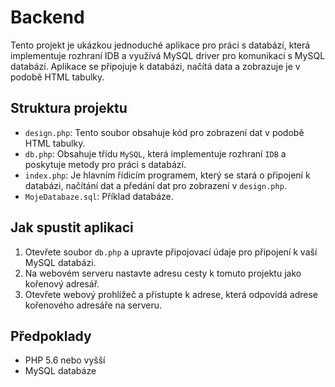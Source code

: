 # Backend

Tento projekt je ukázkou jednoduché aplikace pro práci s databází, která implementuje rozhraní IDB a využívá MySQL driver pro komunikaci s MySQL databází. Aplikace se připojuje k databázi, načítá data a zobrazuje je v podobě HTML tabulky.

## Struktura projektu

- `design.php`: Tento soubor obsahuje kód pro zobrazení dat v podobě HTML tabulky.
- `db.php`: Obsahuje třídu `MySQL`, která implementuje rozhraní `IDB` a poskytuje metody pro práci s databází.
- `index.php`: Je hlavním řídicím programem, který se stará o připojení k databázi, načítání dat a předání dat pro zobrazení v `design.php`.
- `MojeDatabaze.sql`: Příklad databáze.

## Jak spustit aplikaci

1. Otevřete soubor `db.php` a upravte připojovací údaje pro připojení k vaší MySQL databázi.
2. Na webovém serveru nastavte adresu cesty k tomuto projektu jako kořenový adresář.
3. Otevřete webový prohlížeč a přistupte k adrese, která odpovídá adrese kořenového adresáře na serveru.

## Předpoklady

- PHP 5.6 nebo vyšší
- MySQL databáze